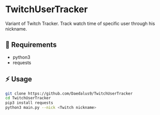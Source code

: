 # TwitchUserTracker
Variant of Twitch Tracker. Track watch time of specific user through his nickname.

## :notebook: Requirements

- python3
- requests

## :zap: Usage
```bash
git clone https://github.com/Daedalus9/TwitchUserTracker
cd TwitchUserTracker
pip3 install requests
python3 main.py --nick <Twitch nickname>
```
